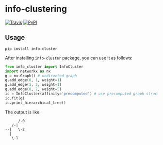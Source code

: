# info-clustering
[![Travis](https://api.travis-ci.com/zhaofeng-shu33/info-clustering-python-binding.svg?branch=master)](https://travis-ci.com/zhaofeng-shu33/info-clustering-python-binding)
[![PyPI](https://img.shields.io/pypi/v/info-cluster.svg)](https://pypi.org/project/info-cluster)

## Usage
```shell
pip install info-cluster
```
After installing `info-cluster` package, you can use it as follows:
```Python
from info_cluster import InfoCluster
import networkx as nx
g = nx.Graph() # undirected graph
g.add_edge(0, 1, weight=1)
g.add_edge(1, 2, weight=1)
g.add_edge(0, 2, weight=5)
ic = InfoCluster(affinity='precomputed') # use precomputed graph structure
ic.fit(g)
ic.print_hierarchical_tree()
```
The output is like
```shell
      /-0
   /-|
--|   \-2
  |
   \-1
```
